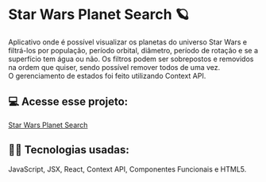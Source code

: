 # Star Wars Planet Search 🪐
Aplicativo onde é possível visualizar os planetas do universo Star Wars e filtrá-los por população, período orbital, diâmetro, período de rotação e se a superfício tem água ou não.
Os filtros podem ser sobrepostos e removidos na ordem que quiser, sendo possível remover todos de uma vez.
<br>
O gerenciamento de estados foi feito utilizando Context API.
<br>

## 💻 Acesse esse projeto:
[Star Wars Planet Search](https://star-wars-planet-search-leonardomartins.vercel.app/)

## 👨‍💻 Tecnologias usadas:
JavaScript, JSX, React, Context API, Componentes Funcionais e HTML5.
